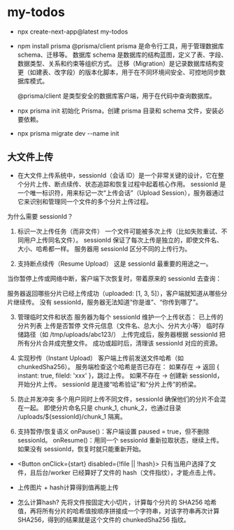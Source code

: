 # my-todos

- npx create-next-app@latest my-todos
- npm install prisma @prisma/client
    prisma 是命令行工具，用于管理数据库 schema、迁移等。
    数据库 schema 是数据库的结构蓝图，定义了表、字段、数据类型、关系和约束等组织方式。
    迁移（Migration）是记录数据库结构变更（如建表、改字段）的版本化脚本，用于在不同环境间安全、可控地同步数据库模式。

    @prisma/client 是类型安全的数据库客户端，用于在代码中查询数据库。

- npx prisma init
    初始化 Prisma，创建 prisma 目录和 schema 文件，安装必要依赖。


- npx prisma migrate dev --name init

## 大文件上传

- 在大文件上传系统中，sessionId（会话 ID）是一个非常关键的设计，它在整个分片上传、断点续传、状态追踪和恢复过程中起着核心作用。
sessionId 是一个唯一标识符，用来标记一次“上传会话”（Upload Session），服务器通过它来识别和管理同一个文件的多个分片上传过程。

为什么需要 sessionId？
1. 标识一次上传任务（而非文件）
一个文件可能被多次上传（比如失败重试、不同用户上传同名文件）。
sessionId 保证了每次上传是独立的，即使文件名、大小、哈希都一样。
服务器用 sessionId 区分不同的上传行为。

2. 支持断点续传（Resume Upload）
这是 sessionId 最重要的用途之一。

当你暂停上传或网络中断，客户端下次恢复时，带着原来的 sessionId 去查询：

服务器返回哪些分片已经上传成功（uploaded: [1, 3, 5]），客户端就知道从哪些分片继续传。
没有 sessionId，服务器无法知道“你是谁”、“你传到哪了”。


3. 管理临时文件和状态
服务器为每个 sessionId 维护一个上传状态：
已上传的分片列表
上传是否暂停
文件元信息（文件名、总大小、分片大小等）
临时存储路径（如 /tmp/uploads/abc123/）
上传完成后，服务器根据 sessionId 把所有分片合并成完整文件。
成功或超时后，清理该 sessionId 对应的资源。

4. 实现秒传（Instant Upload）
客户端上传前发送文件哈希（如 chunkedSha256）。
服务端检查这个哈希是否已存在：
如果存在 → 返回 { instant: true, fileId: 'xxx' }，跳过上传。
如果不存在 → 创建新 sessionId，开始分片上传。
sessionId 是连接“哈希验证”和“分片上传”的桥梁。

5. 防止并发冲突
多个用户同时上传不同文件，sessionId 确保他们的分片不会混在一起。
即使分片命名只是 chunk_1, chunk_2，也通过目录 /uploads/${sessionId}/chunk_1 隔离。

6. 支持暂停/恢复语义
onPause()：客户端设置 paused = true，但不删除 sessionId。
onResume()：用同一个 sessionId 重新拉取状态，继续上传。
如果没有 sessionId，恢复时就只能重新开始。


-   <Button onClick={start} disabled={!file || !hash}>
    只有当用户选择了文件，且后台/worker 已经算好了文件的 hash（文件指纹），才能点击上传。

- 上传图片 + hash计算得到值再能上传

- 怎么计算hash?
    先将文件按固定大小切片，计算每个分片的 SHA256 哈希值，再将所有分片的哈希值按顺序拼接成一个字符串，对该字符串再次计算 SHA256，得到的结果就是这个文件的 chunkedSha256 指纹。

